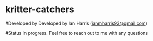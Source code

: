 # kritter-catchers
#Developed by
Developed by Ian Harris (ianmharris93@gmail.com)

#Status
In progress. Feel free to reach out to me with any questions
